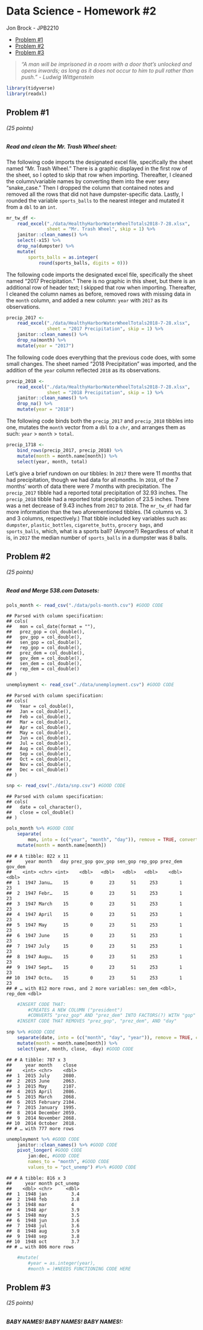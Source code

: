 Data Science - Homework \#2
================
Jon Brock - JPB2210

  - [Problem \#1](#problem-1)
  - [Problem \#2](#problem-2)
  - [Problem \#3](#problem-3)

> *“A man will be imprisoned in a room with a door that’s unlocked and
> opens inwards; as long as it does not occur to him to pull rather than
> push.” - Ludwig Wittgenstein*

``` r
library(tidyverse)
library(readxl)
```

## Problem \#1

###### (*25 points*)

##### *Read and clean the Mr. Trash Wheel sheet:*

The following code imports the designated excel file, specifically the
sheet named “Mr. Trash Wheel.” There is a graphic displayed in the first
row of the sheet, so I opted to skip that row when importing.
Thereafter, I cleaned the column/variable names by converting them into
the ever sexy “snake\_case.” Then I dropped the column that contained
notes and removed all the rows that did not have dumpster-specific data.
Lastly, I rounded the variable `sports_balls` to the nearest integer and
mutated it from a `dbl` to an `int`.

``` r
mr_tw_df <-
    read_excel("./data/HealthyHarborWaterWheelTotals2018-7-28.xlsx", 
               sheet = "Mr. Trash Wheel", skip = 1) %>% 
    janitor::clean_names() %>% 
    select(-x15) %>% 
    drop_na(dumpster) %>% 
    mutate(
        sports_balls = as.integer(
            round(sports_balls, digits = 0)))
```

The following code imports the designated excel file, specifically the
sheet named “2017 Precipitation.” There is no graphic in this sheet, but
there is an additional row of header text; I skipped that row when
importing. Thereafter, I cleaned the column names as before, removed
rows with missing data in the `month` column, and added a new column:
`year` with `2017` as its observations.

``` r
precip_2017 <-
    read_excel("./data/HealthyHarborWaterWheelTotals2018-7-28.xlsx", 
               sheet = "2017 Precipitation", skip = 1) %>%
    janitor::clean_names() %>% 
    drop_na(month) %>% 
    mutate(year = "2017")
```

The following code does everything that the previous code does, with
some small changes. The sheet named “2018 Precipitation” was imported,
and the addition of the `year` column reflected `2018` as its
observations.

``` r
precip_2018 <-
    read_excel("./data/HealthyHarborWaterWheelTotals2018-7-28.xlsx", 
               sheet = "2018 Precipitation", skip = 1) %>%
    janitor::clean_names() %>% 
    drop_na() %>% 
    mutate(year = "2018")
```

The following code binds both the `precip_2017` and `precip_2018`
tibbles into one, mutates the `month` vector from a `dbl` to a `chr`,
and arranges them as such: `year` \> `month` \> `total`.

``` r
precip_1718 <-
    bind_rows(precip_2017, precip_2018) %>% 
    mutate(month = month.name[month]) %>% 
    select(year, month, total)
```

Let’s give a brief rundown on our tibbles: In `2017` there were 11
months that had precipitation, though we had data for all months. In
`2018`, of the 7 months’ worth of data there were 7 months with
precipitation. The `precip_2017` tibble had a reported total
precipitation of 32.93 inches. The `precip_2018` tibble had a reported
total precipitation of 23.5 inches. There was a net decrease of 9.43
inches from `2017` to `2018`. The `mr_tw_df` had far more information
than the two aforementioned tibbles. (14 columns vs. 3 and 3 columns,
respectively.) That tibble included key variables such as: `dumpster`,
`plastic_bottles`, `cigarette_butts`, `grocery bags`, and
`sports_balls`, which, what is a sports ball? (Anyone?) Regardless of
what it is, in `2017` the median number of `sports_balls` in a dumpster
was 8 balls.

## Problem \#2

###### (*25 points*)

##### *Read and Merge 538.com Datasets:*

``` r
pols_month <- read_csv("./data/pols-month.csv") #GOOD CODE
```

    ## Parsed with column specification:
    ## cols(
    ##   mon = col_date(format = ""),
    ##   prez_gop = col_double(),
    ##   gov_gop = col_double(),
    ##   sen_gop = col_double(),
    ##   rep_gop = col_double(),
    ##   prez_dem = col_double(),
    ##   gov_dem = col_double(),
    ##   sen_dem = col_double(),
    ##   rep_dem = col_double()
    ## )

``` r
unemployment <- read_csv("./data/unemployment.csv") #GOOD CODE
```

    ## Parsed with column specification:
    ## cols(
    ##   Year = col_double(),
    ##   Jan = col_double(),
    ##   Feb = col_double(),
    ##   Mar = col_double(),
    ##   Apr = col_double(),
    ##   May = col_double(),
    ##   Jun = col_double(),
    ##   Jul = col_double(),
    ##   Aug = col_double(),
    ##   Sep = col_double(),
    ##   Oct = col_double(),
    ##   Nov = col_double(),
    ##   Dec = col_double()
    ## )

``` r
snp <- read_csv("./data/snp.csv") #GOOD CODE
```

    ## Parsed with column specification:
    ## cols(
    ##   date = col_character(),
    ##   close = col_double()
    ## )

``` r
pols_month %>% #GOOD CODE
    separate(
        mon, into = (c("year", "month", "day")), remove = TRUE, convert = TRUE) %>%  #GOOD CODE
    mutate(month = month.name[month]) 
```

    ## # A tibble: 822 x 11
    ##     year month   day prez_gop gov_gop sen_gop rep_gop prez_dem gov_dem
    ##    <int> <chr> <int>    <dbl>   <dbl>   <dbl>   <dbl>    <dbl>   <dbl>
    ##  1  1947 Janu…    15        0      23      51     253        1      23
    ##  2  1947 Febr…    15        0      23      51     253        1      23
    ##  3  1947 March    15        0      23      51     253        1      23
    ##  4  1947 April    15        0      23      51     253        1      23
    ##  5  1947 May      15        0      23      51     253        1      23
    ##  6  1947 June     15        0      23      51     253        1      23
    ##  7  1947 July     15        0      23      51     253        1      23
    ##  8  1947 Augu…    15        0      23      51     253        1      23
    ##  9  1947 Sept…    15        0      23      51     253        1      23
    ## 10  1947 Octo…    15        0      23      51     253        1      23
    ## # … with 812 more rows, and 2 more variables: sen_dem <dbl>, rep_dem <dbl>

``` r
    #INSERT CODE THAT:
        #CREATES A NEW COLUMN ("president")
        #CONVERTS "prez_gop" AND "prez_dem" INTO FACTORS(?) WITH "gop" and "dem"
    #INSERT CODE THAT REMOVES "prez_gop", "prez_dem", AND "day"
```

``` r
snp %>% #GOOD CODE
    separate(date, into = (c("month", "day", "year")), remove = TRUE, convert = TRUE) %>% #GOOD CODE
    mutate(month = month.name[month]) %>% 
    select(year, month, close, -day) #GOOD CODE
```

    ## # A tibble: 787 x 3
    ##     year month    close
    ##    <int> <chr>    <dbl>
    ##  1  2015 July     2080.
    ##  2  2015 June     2063.
    ##  3  2015 May      2107.
    ##  4  2015 April    2086.
    ##  5  2015 March    2068.
    ##  6  2015 February 2104.
    ##  7  2015 January  1995.
    ##  8  2014 December 2059.
    ##  9  2014 November 2068.
    ## 10  2014 October  2018.
    ## # … with 777 more rows

``` r
unemployment %>% #GOOD CODE
    janitor::clean_names() %>% #GOOD CODE
    pivot_longer( #GOOD CODE
        jan:dec, #GOOD CODE
        names_to = "month", #GOOD CODE
        values_to = "pct_unemp") #%>% #GOOD CODE
```

    ## # A tibble: 816 x 3
    ##     year month pct_unemp
    ##    <dbl> <chr>     <dbl>
    ##  1  1948 jan         3.4
    ##  2  1948 feb         3.8
    ##  3  1948 mar         4  
    ##  4  1948 apr         3.9
    ##  5  1948 may         3.5
    ##  6  1948 jun         3.6
    ##  7  1948 jul         3.6
    ##  8  1948 aug         3.9
    ##  9  1948 sep         3.8
    ## 10  1948 oct         3.7
    ## # … with 806 more rows

``` r
    #mutate(
        #year = as.integer(year),
        #month = )#NEEDS FUNCTIONING CODE HERE
```

## Problem \#3

###### (*25 points*)

##### *BABY NAMES\! BABY NAMES\! BABY NAMES\!:*

